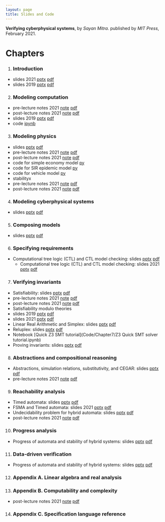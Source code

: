 ```yaml
---
layout: page
title: Slides and Code
---
```

**Verifying cyberphysical systems**, by _Sayan Mitra_. published by
_MIT Press_, February 2021. 

# Chapters

1. ### Introduction
  * slides 2021 [pptx](Slides/Introduction-cps21.pptx) [pdf](Slides/Introduction-cps21.pdf)
  * slides 2019 [pptx](Slides/Introduction-cps.pptx) [pdf](Slides/Introduction-cps.pdf)
2. ### Modeling computation
  * pre-lecture notes 2021 [note](Notes/ModelingComputationUnfilled.note) [pdf](Notes/ModelingComputationUnfilled.pdf) 
  * post-lecture notes 2021 [note](Notes/Modeling-comp-final.note) [pdf](Notes/Modeling-comp-final.pdf) 
  * slides 2019 [pptx](Slides/ModelingComputation.pptx) [pdf](Slides/ModelingComputation.pdf)
  * code [ipynb](https://gitlab.engr.illinois.edu/mitras/cps_bookcode/blob/master/Chapter%202/Notebook/Chapter2.ipynb)
3. ### Modeling physics
  * slides [pptx](Slides/ModelingPhysics.pptx) [pdf](Slides/ModelingPhysics.pdf)
  * pre-lecture notes 2021 [note](Notes/Pre-lecture-dynsys.note) [pdf](Notes/Pre-lecture-dynsys.pdf) 
  * post-lecture notes 2021 [note](Notes/Post-Dynamical-systems.note) [pdf](Notes/Post-Dynamical-systems.pdf) 
  * code for simple economy model  [py](https://github.com/sayanmitracode/cpsbooksite/blob/gh-pages/Code/Chapter3/econmodel.py)
  * code for SIR epidemic model [py](https://github.com/sayanmitracode/cpsbooksite/blob/gh-pages/Code/Chapter3/sir-basic.py)
  * code for vehicle model [py](https://github.com/sayanmitracode/cpsbooksite/blob/gh-pages/Code/Chapter3/rearwheel_hw.py)
  * stabilityx
  * pre-lecture notes 2021 [note](Notes/Pre-Lyapunov-stability.note) [pdf](Notes/Pre-Lyapunov-stability.pdf) 
  * post-lecture notes 2021 [note](Notes/Post-Lyapunov-stability.note) [pdf](Notes/Post-Lyapunov-stability.pdf) 
4. ### Modeling cyberphysical systems
  * slides [pptx](Slides/ModelingCyberphysicalSystems.pptx) [pdf](Slides/ModelingCyberphysicalSystems.pdf)
5. ### Composing models
  * slides [pptx](Slides/Composition.pptx) [pdf](Slides/Composition.pdf)
6. ### Specifying requirements
  * Computational tree logic (CTL) and CTL model checking: slides [pptx](Slides/CTLModelChecking.pptx) [pdf](Slides/CTLModelChecking.pdf)
    * Computational tree logic (CTL) and CTL model checking: slides 2021 [pptx](Slides/CTLModelChecking21.pptx) [pdf](Slides/CTLModelChecking21.pdf)
7. ### Verifying invariants
  * Satisfiability: slides [pptx](Slides/sat-smt.pptx) [pdf](Slides/sat-smt.pdf)
  * pre-lecture notes 2021 [note](Notes/Satisfiability-pre.note) [pdf](Notes/Satisfiability-pre.pdf) 
  * post-lecture notes 2021 [note](Notes/Satisfiability-post.note) [pdf](Notes/Satisfiability-post.pdf) 
  * Satisfiability modulo theories
  * slides 2019 [pptx](Slides/smt.pptx) [pdf](Slides/smt.pdf)
  * slides 2021 [pptx](Slides/smt21.pptx) [pdf](Slides/smt21.pdf)
  * Linear Real Arithmetic and Simplex: slides [pptx](Slides/simplex21.pptx) [pdf](Slides/simplex21.pdf)
  * Reluplex: slides [pptx](Slides/reluplex21.pptx) [pdf](Slides/reluplex21.pdf)
  * Notebook [Quick Z3 SMT tutorial](Code/Chapter7/Z3 Quick SMT solver tutorial.ipynb)
  * Proving invariants: slides [pptx](Slides/CPSInvariants.pptx) [pdf](Slides/CPSInvariants.pdf)
8. ### Abstractions and compositional reasoning
  * Abstractions, simulation relations, substitutivity, and CEGAR: slides [pptx](Slides/Abstractions.pptx) [pdf](Slides/Abstractions.pdf)
  * pre-lecture notes 2021 [note](Notes/Timeabstraction.note) [pdf](Notes/Timeabstraction.pdf) 
9. ### Reachability analysis 
  * Timed automata: slides [pptx](Slides/ReachabilityTimedAutomata.pptx) [pdf](Slides/ReachabilityTimedAutomata.pdf)
  * FSMA and Timed automata: slides 2021 [pptx](Slides/ReachabilityTimedAutomata21.pptx) [pdf](Slides/ReachabilityTimedAutomata21.pdf)
  * Undecidability problem for hybrid automata: slides [pptx](Slides/UndecidabilityRHA.pptx) [pdf](Slides/UndecidabilityRHA.pdf) 
  * post-lecture notes 2021 [note](Notes/TMundecidability-post.note) [pdf](Notes/TMundecidability-post.pdf)
10. ### Progress analysis
  * Progress of automata and stability of hybrid systems: slides [pptx](Slides/ProgressVerification.pptx) [pdf](Slides/ProgressVerification.pdf)
11. ### Data-driven verification
  * Progress of automata and stability of hybrid systems: slides [pptx](Slides/Datadriven-verification.pptx) [pdf](Slides/Datadriven-verification.pdf)
12. ### Appendix A. Linear algebra and real analysis
13. ### Appendix B. Computability and complexity
  * post-lecture notes 2021 [note](Notes/TMundecidability.note) [pdf](Notes/TMundecidability.pdf)
14. ### Appendix C. Specification language reference
